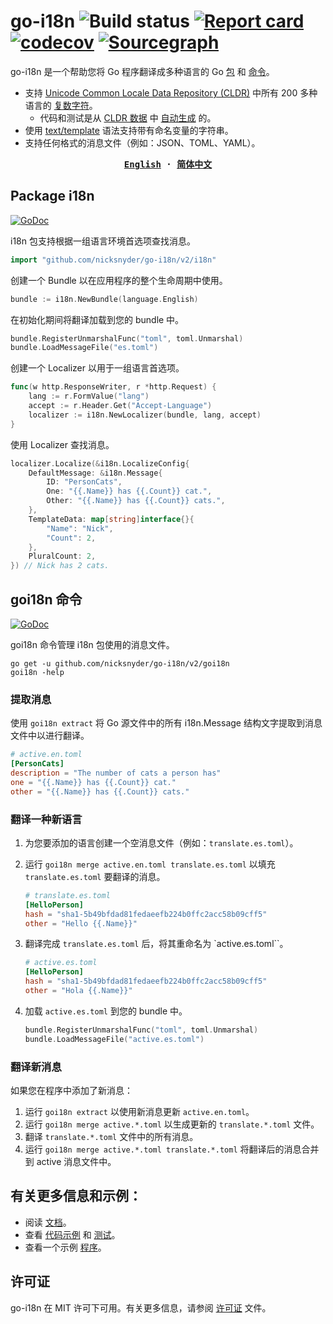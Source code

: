 # go-i18n ![Build status](https://github.com/nicksnyder/go-i18n/workflows/Build/badge.svg) [![Report card](https://goreportcard.com/badge/github.com/nicksnyder/go-i18n)](https://goreportcard.com/report/github.com/nicksnyder/go-i18n) [![codecov](https://codecov.io/gh/nicksnyder/go-i18n/branch/master/graph/badge.svg)](https://codecov.io/gh/nicksnyder/go-i18n) [![Sourcegraph](https://sourcegraph.com/github.com/nicksnyder/go-i18n/-/badge.svg)](https://sourcegraph.com/github.com/nicksnyder/go-i18n?badge)

go-i18n 是一个帮助您将 Go 程序翻译成多种语言的 Go [包](#package-i18n) 和 [命令](#command-goi18n)。

- 支持 [Unicode Common Locale Data Repository (CLDR)](https://www.unicode.org/cldr/charts/28/supplemental/language_plural_rules.html) 中所有 200 多种语言的 [复数字符](http://cldr.unicode.org/index/cldr-spec/plural-rules)。
  - 代码和测试是从 [CLDR 数据](http://cldr.unicode.org/index/downloads) 中 [自动生成](https://github.com/nicksnyder/go-i18n/tree/main/v2/internal/plural/codegen) 的。
- 使用 [text/template](http://golang.org/pkg/text/template/) 语法支持带有命名变量的字符串。
- 支持任何格式的消息文件（例如：JSON、TOML、YAML）。

<strong align="center">
<samp>

[**English**](../README.md) · [**简体中文**](README.zh-Hans.md)

</samp>
</strong>

## Package i18n

[![GoDoc](https://godoc.org/github.com/nicksnyder/go-i18n?status.svg)](https://godoc.org/github.com/nicksnyder/go-i18n/v2/i18n)

i18n 包支持根据一组语言环境首选项查找消息。

```go
import "github.com/nicksnyder/go-i18n/v2/i18n"
```

创建一个 Bundle 以在应用程序的整个生命周期中使用。

```go
bundle := i18n.NewBundle(language.English)
```

在初始化期间将翻译加载到您的 bundle 中。

```go
bundle.RegisterUnmarshalFunc("toml", toml.Unmarshal)
bundle.LoadMessageFile("es.toml")
```

创建一个 Localizer 以用于一组语言首选项。

```go
func(w http.ResponseWriter, r *http.Request) {
    lang := r.FormValue("lang")
    accept := r.Header.Get("Accept-Language")
    localizer := i18n.NewLocalizer(bundle, lang, accept)
}
```

使用 Localizer 查找消息。

```go
localizer.Localize(&i18n.LocalizeConfig{
    DefaultMessage: &i18n.Message{
        ID: "PersonCats",
        One: "{{.Name}} has {{.Count}} cat.",
        Other: "{{.Name}} has {{.Count}} cats.",
    },
    TemplateData: map[string]interface{}{
        "Name": "Nick",
        "Count": 2,
    },
    PluralCount: 2,
}) // Nick has 2 cats.
```

## goi18n 命令

[![GoDoc](https://godoc.org/github.com/nicksnyder/go-i18n?status.svg)](https://godoc.org/github.com/nicksnyder/go-i18n/v2/goi18n)

goi18n 命令管理 i18n 包使用的消息文件。

```
go get -u github.com/nicksnyder/go-i18n/v2/goi18n
goi18n -help
```

### 提取消息

使用 `goi18n extract` 将 Go 源文件中的所有 i18n.Message 结构文字提取到消息文件中以进行翻译。

```toml
# active.en.toml
[PersonCats]
description = "The number of cats a person has"
one = "{{.Name}} has {{.Count}} cat."
other = "{{.Name}} has {{.Count}} cats."
```

### 翻译一种新语言

1. 为您要添加的语言创建一个空消息文件（例如：`translate.es.toml`）。
2. 运行 `goi18n merge active.en.toml translate.es.toml` 以填充 `translate.es.toml` 要翻译的消息。

   ```toml
   # translate.es.toml
   [HelloPerson]
   hash = "sha1-5b49bfdad81fedaeefb224b0ffc2acc58b09cff5"
   other = "Hello {{.Name}}"
   ```

3. 翻译完成 `translate.es.toml` 后，将其重命名为 `active.es.toml``。

   ```toml
   # active.es.toml
   [HelloPerson]
   hash = "sha1-5b49bfdad81fedaeefb224b0ffc2acc58b09cff5"
   other = "Hola {{.Name}}"
   ```

4. 加载 `active.es.toml` 到您的 bundle 中。

   ```go
   bundle.RegisterUnmarshalFunc("toml", toml.Unmarshal)
   bundle.LoadMessageFile("active.es.toml")
   ```

### 翻译新消息

如果您在程序中添加了新消息：

1. 运行 `goi18n extract` 以使用新消息更新 `active.en.toml`。
2. 运行 `goi18n merge active.*.toml` 以生成更新的 `translate.*.toml` 文件。
3. 翻译 `translate.*.toml` 文件中的所有消息。
4. 运行 `goi18n merge active.*.toml translate.*.toml` 将翻译后的消息合并到 active 消息文件中。

## 有关更多信息和示例：

- 阅读 [文档](https://godoc.org/github.com/nicksnyder/go-i18n/v2)。
- 查看 [代码示例](https://github.com/nicksnyder/go-i18n/blob/main/v2/i18n/example_test.go) 和 [测试](https://github.com/nicksnyder/go-i18n/blob/main/v2/i18n/localizer_test.go)。
- 查看一个示例 [程序](https://github.com/nicksnyder/go-i18n/tree/main/v2/example)。

## 许可证

go-i18n 在 MIT 许可下可用。有关更多信息，请参阅 [许可证](LICENSE) 文件。
